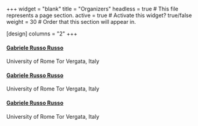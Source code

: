 +++
widget = "blank" 
title = "Organizers"
headless = true  # This file represents a page section.
active = true  # Activate this widget? true/false
weight = 30  # Order that this section will appear in.

[design]
columns = "2"
+++

<div class="row">
  <div class="col-lg-4 col-md-4 mb-4">
    <div class="card experience course shadow-sm rounded-0 border-0">
      <div class="card-body">
        <a href="https://grussorusso.github.io" target="_blank" rel="noopener">
          <h4 class="card-title exp-title text-muted my-0">Gabriele Russo Russo</h4>
          </a>
        <div class="card-subtitle my-0 article-metadata">
            University of Rome Tor Vergata, Italy
<span class="middot-divider"></span>
</div> </div> </div>
  </div>


  <div class="col-lg-4 col-md-4 mb-4">
    <div class="card experience course shadow-sm rounded-0 border-0">
      <div class="card-body">
        <a href="https://grussorusso.github.io" target="_blank" rel="noopener">
          <h4 class="card-title exp-title text-muted my-0">Gabriele Russo Russo</h4>
          </a>
        <div class="card-subtitle my-0 article-metadata">
            University of Rome Tor Vergata, Italy
<span class="middot-divider"></span>
</div> </div> </div>
  </div>

  <div class="col-lg-4 col-md-4 mb-4">
    <div class="card experience course shadow-sm rounded-0 border-0">
      <div class="card-body">
        <a href="https://grussorusso.github.io" target="_blank" rel="noopener">
          <h4 class="card-title exp-title text-muted my-0">Gabriele Russo Russo</h4>
          </a>
        <div class="card-subtitle my-0 article-metadata">
            University of Rome Tor Vergata, Italy
<span class="middot-divider"></span>
</div> </div> </div>
  </div>

</div>
